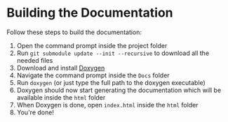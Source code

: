 # Building the Documentation
Follow these steps to build the documentation:

1. Open the command prompt inside the project folder
2. Run `git submodule update --init --recursive` to download all the needed files
3. Download and install [Doxygen](https://www.doxygen.nl/download.html)
4. Navigate the command prompt inside the `Docs` folder
5. Run `doxygen` (or just type the full path to the doxygen executable)
6. Doxygen should now start generating the documentation which will be available inside the `html` folder
7. When Doxygen is done, open `index.html` inside the `html` folder
8. You're done!
